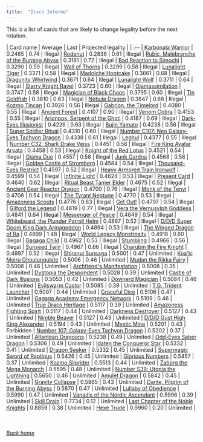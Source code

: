 ```yaml
---
title:  "Disco Inferno"
---
```


This is a list of cards that are likely to change legality before the next rotation.

| Card name | Average | Last | Projected legality |
| :-- |
[Karbonala Warrior](https://db.ygoprodeck.com/card/?search=Karbonala%20Warrior) | 0.2465 | 0.74 | Illegal |
[Rodenut](https://db.ygoprodeck.com/card/?search=Rodenut) | 0.2836 | 0.61 | Illegal |
[Rubic, Malebranche of the Burning Abyss](https://db.ygoprodeck.com/card/?search=Rubic,%20Malebranche%20of%20the%20Burning%20Abyss) | 0.3161 | 0.72 | Illegal |
[Bad Reaction to Simochi](https://db.ygoprodeck.com/card/?search=Bad%20Reaction%20to%20Simochi) | 0.3290 | 0.59 | Illegal |
[Wall of Thorns](https://db.ygoprodeck.com/card/?search=Wall%20of%20Thorns) | 0.3299 | 0.58 | Illegal |
[Lunalight Tiger](https://db.ygoprodeck.com/card/?search=Lunalight%20Tiger) | 0.3371 | 0.58 | Illegal |
[Madolche Hootcake](https://db.ygoprodeck.com/card/?search=Madolche%20Hootcake) | 0.3661 | 0.68 | Illegal |
[Dragunity Whirlwind](https://db.ygoprodeck.com/card/?search=Dragunity%20Whirlwind) | 0.3671 | 0.64 | Illegal |
[Lunalight Wolf](https://db.ygoprodeck.com/card/?search=Lunalight%20Wolf) | 0.3711 | 0.64 | Illegal |
[Starry Knight Rayel](https://db.ygoprodeck.com/card/?search=Starry%20Knight%20Rayel) | 0.3723 | 0.60 | Illegal |
[Ojamassimilation](https://db.ygoprodeck.com/card/?search=Ojamassimilation) | 0.3747 | 0.58 | Illegal |
[Magician of Black Chaos](https://db.ygoprodeck.com/card/?search=Magician%20of%20Black%20Chaos) | 0.3795 | 0.60 | Illegal |
[Tin Goldfish](https://db.ygoprodeck.com/card/?search=Tin%20Goldfish) | 0.3810 | 0.63 | Illegal |
[Nebula Dragon](https://db.ygoprodeck.com/card/?search=Nebula%20Dragon) | 0.3847 | 0.68 | Illegal |
[Kozmo Tincan](https://db.ygoprodeck.com/card/?search=Kozmo%20Tincan) | 0.3926 | 0.56 | Illegal |
[Gabrion, the Timelord](https://db.ygoprodeck.com/card/?search=Gabrion,%20the%20Timelord) | 0.4080 | 0.55 | Illegal |
[Ancient Forest](https://db.ygoprodeck.com/card/?search=Ancient%20Forest) | 0.4107 | 0.90 | Illegal |
[Venom Cobra](https://db.ygoprodeck.com/card/?search=Venom%20Cobra) | 0.4153 | 0.55 | Illegal |
[Arionpos, Serpent of the Ghoti](https://db.ygoprodeck.com/card/?search=Arionpos,%20Serpent%20of%20the%20Ghoti) | 0.4187 | 0.69 | Illegal |
[Dark-Eyes Illusionist](https://db.ygoprodeck.com/card/?search=Dark-Eyes%20Illusionist) | 0.4226 | 0.63 | Illegal |
[Bujin Yamato](https://db.ygoprodeck.com/card/?search=Bujin%20Yamato) | 0.4238 | 0.56 | Illegal |
[Super Soldier Ritual](https://db.ygoprodeck.com/card/?search=Super%20Soldier%20Ritual) | 0.4310 | 0.60 | Illegal |
[Number C107: Neo Galaxy-Eyes Tachyon Dragon](https://db.ygoprodeck.com/card/?search=Number%20C107:%20Neo%20Galaxy-Eyes%20Tachyon%20Dragon) | 0.4338 | 0.61 | Illegal |
[Leghul](https://db.ygoprodeck.com/card/?search=Leghul) | 0.4377 | 0.55 | Illegal |
[Number C32: Shark Drake Veiss](https://db.ygoprodeck.com/card/?search=Number%20C32:%20Shark%20Drake%20Veiss) | 0.4451 | 0.56 | Illegal |
[Fire King Avatar Arvata](https://db.ygoprodeck.com/card/?search=Fire%20King%20Avatar%20Arvata) | 0.4458 | 0.53 | Illegal |
[Knight of the Red Lotus](https://db.ygoprodeck.com/card/?search=Knight%20of%20the%20Red%20Lotus) | 0.4521 | 0.54 | Illegal |
[Ojama Duo](https://db.ygoprodeck.com/card/?search=Ojama%20Duo) | 0.4557 | 0.58 | Illegal |
[Junk Gardna](https://db.ygoprodeck.com/card/?search=Junk%20Gardna) | 0.4568 | 0.58 | Illegal |
[Golden Castle of Stromberg](https://db.ygoprodeck.com/card/?search=Golden%20Castle%20of%20Stromberg) | 0.4584 | 0.54 | Illegal |
[Thousand-Eyes Restrict](https://db.ygoprodeck.com/card/?search=Thousand-Eyes%20Restrict) | 0.4597 | 0.52 | Illegal |
[Heavy Armored Train Ironwolf](https://db.ygoprodeck.com/card/?search=Heavy%20Armored%20Train%20Ironwolf) | 0.4599 | 0.54 | Illegal |
[Infinite Light](https://db.ygoprodeck.com/card/?search=Infinite%20Light) | 0.4624 | 0.53 | Illegal |
[Present Card](https://db.ygoprodeck.com/card/?search=Present%20Card) | 0.4640 | 0.62 | Illegal |
[Ritual Beast Tamer Elder](https://db.ygoprodeck.com/card/?search=Ritual%20Beast%20Tamer%20Elder) | 0.4675 | 0.52 | Illegal |
[Ancient Gear Reactor Dragon](https://db.ygoprodeck.com/card/?search=Ancient%20Gear%20Reactor%20Dragon) | 0.4700 | 0.76 | Illegal |
[Monk of the Tenyi](https://db.ygoprodeck.com/card/?search=Monk%20of%20the%20Tenyi) | 0.4708 | 0.54 | Illegal |
[The Tyrant Neptune](https://db.ygoprodeck.com/card/?search=The%20Tyrant%20Neptune) | 0.4770 | 0.53 | Illegal |
[Amazoness Scouts](https://db.ygoprodeck.com/card/?search=Amazoness%20Scouts) | 0.4776 | 0.63 | Illegal |
[Get Out!](https://db.ygoprodeck.com/card/?search=Get%20Out!) | 0.4797 | 0.54 | Illegal |
[Gilford the Legend](https://db.ygoprodeck.com/card/?search=Gilford%20the%20Legend) | 0.4819 | 0.77 | Illegal |
[Vera the Vernusylph Goddess](https://db.ygoprodeck.com/card/?search=Vera%20the%20Vernusylph%20Goddess) | 0.4841 | 0.64 | Illegal |
[Messenger of Peace](https://db.ygoprodeck.com/card/?search=Messenger%20of%20Peace) | 0.4849 | 0.54 | Illegal |
[Whitebeard, the Plunder Patroll Helm](https://db.ygoprodeck.com/card/?search=Whitebeard,%20the%20Plunder%20Patroll%20Helm) | 0.4867 | 0.52 | Illegal |
[D/D/D Super Doom King Dark Armageddon](https://db.ygoprodeck.com/card/?search=D/D/D%20Super%20Doom%20King%20Dark%20Armageddon) | 0.4894 | 0.53 | Illegal |
[The Winged Dragon of Ra](https://db.ygoprodeck.com/card/?search=The%20Winged%20Dragon%20of%20Ra) | 0.4899 | 1.48 | Illegal |
[World Legacy Monstrosity](https://db.ygoprodeck.com/card/?search=World%20Legacy%20Monstrosity) | 0.4918 | 0.60 | Illegal |
[Gagaga Child](https://db.ygoprodeck.com/card/?search=Gagaga%20Child) | 0.4962 | 0.53 | Illegal |
[Stumbling](https://db.ygoprodeck.com/card/?search=Stumbling) | 0.4966 | 0.56 | Illegal |
[Sunseed Twin](https://db.ygoprodeck.com/card/?search=Sunseed%20Twin) | 0.4967 | 0.66 | Illegal |
[Charubin the Fire Knight](https://db.ygoprodeck.com/card/?search=Charubin%20the%20Fire%20Knight) | 0.4997 | 0.52 | Illegal |
[Shiranui Sunsaga](https://db.ygoprodeck.com/card/?search=Shiranui%20Sunsaga) | 0.5001 | 0.47 | Unlimited |
[Koa'ki Meiru Ghoulungulate](https://db.ygoprodeck.com/card/?search=Koa'ki%20Meiru%20Ghoulungulate) | 0.5006 | 0.46 | Unlimited |
[Mudan the Rikka Fairy](https://db.ygoprodeck.com/card/?search=Mudan%20the%20Rikka%20Fairy) | 0.5006 | 0.46 | Unlimited |
[Archfiend's Manifestation](https://db.ygoprodeck.com/card/?search=Archfiend's%20Manifestation) | 0.5008 | 0.35 | Unlimited |
[Dystopia the Despondent](https://db.ygoprodeck.com/card/?search=Dystopia%20the%20Despondent) | 0.5028 | 0.39 | Unlimited |
[Castle of Dark Illusions](https://db.ygoprodeck.com/card/?search=Castle%20of%20Dark%20Illusions) | 0.5053 | 0.42 | Unlimited |
[Downerd Magician](https://db.ygoprodeck.com/card/?search=Downerd%20Magician) | 0.5084 | 0.46 | Unlimited |
[Evilswarm Castor](https://db.ygoprodeck.com/card/?search=Evilswarm%20Castor) | 0.5085 | 0.39 | Unlimited |
[T.G. Trident Launcher](https://db.ygoprodeck.com/card/?search=T.G.%20Trident%20Launcher) | 0.5097 | 0.44 | Unlimited |
[Graceful Dice](https://db.ygoprodeck.com/card/?search=Graceful%20Dice) | 0.5106 | 0.47 | Unlimited |
[Gagaga Academy Emergency Network](https://db.ygoprodeck.com/card/?search=Gagaga%20Academy%20Emergency%20Network) | 0.5109 | 0.46 | Unlimited |
[True Draco Heritage](https://db.ygoprodeck.com/card/?search=True%20Draco%20Heritage) | 0.5117 | 0.39 | Unlimited |
[Amazoness Fighting Spirit](https://db.ygoprodeck.com/card/?search=Amazoness%20Fighting%20Spirit) | 0.5117 | 0.44 | Unlimited |
[Darkness Destroyer](https://db.ygoprodeck.com/card/?search=Darkness%20Destroyer) | 0.5127 | 0.43 | Unlimited |
[Nimble Beaver](https://db.ygoprodeck.com/card/?search=Nimble%20Beaver) | 0.5127 | 0.43 | Unlimited |
[D/D/D Gust High King Alexander](https://db.ygoprodeck.com/card/?search=D/D/D%20Gust%20High%20King%20Alexander) | 0.5194 | 0.43 | Unlimited |
[Mystic Mine](https://db.ygoprodeck.com/card/?search=Mystic%20Mine) | 0.5201 | 0.43 | Forbidden |
[Number 107: Galaxy-Eyes Tachyon Dragon](https://db.ygoprodeck.com/card/?search=Number%20107:%20Galaxy-Eyes%20Tachyon%20Dragon) | 0.5202 | 0.37 | Unlimited |
[Atlantean Dragoons](https://db.ygoprodeck.com/card/?search=Atlantean%20Dragoons) | 0.5238 | 0.49 | Unlimited |
[Odd-Eyes Saber Dragon](https://db.ygoprodeck.com/card/?search=Odd-Eyes%20Saber%20Dragon) | 0.5306 | 0.49 | Unlimited |
[Idaten the Conqueror Star](https://db.ygoprodeck.com/card/?search=Idaten%20the%20Conqueror%20Star) | 0.5332 | 0.41 | Unlimited |
[Dragon Seeker](https://db.ygoprodeck.com/card/?search=Dragon%20Seeker) | 0.5332 | 0.45 | Unlimited |
[Supermagic Sword of Raptinus](https://db.ygoprodeck.com/card/?search=Supermagic%20Sword%20of%20Raptinus) | 0.5426 | 0.45 | Unlimited |
[Glorious Numbers](https://db.ygoprodeck.com/card/?search=Glorious%20Numbers) | 0.5457 | 0.37 | Unlimited |
[Kozmo Sliprider](https://db.ygoprodeck.com/card/?search=Kozmo%20Sliprider) | 0.5513 | 0.44 | Unlimited |
[Zaborg the Mega Monarch](https://db.ygoprodeck.com/card/?search=Zaborg%20the%20Mega%20Monarch) | 0.5595 | 0.48 | Unlimited |
[Number S39: Utopia the Lightning](https://db.ygoprodeck.com/card/?search=Number%20S39:%20Utopia%20the%20Lightning) | 0.5650 | 0.46 | Unlimited |
[Amulet Dragon](https://db.ygoprodeck.com/card/?search=Amulet%20Dragon) | 0.5842 | 0.45 | Unlimited |
[Gravity Collapse](https://db.ygoprodeck.com/card/?search=Gravity%20Collapse) | 0.5865 | 0.43 | Unlimited |
[Dante, Pilgrim of the Burning Abyss](https://db.ygoprodeck.com/card/?search=Dante,%20Pilgrim%20of%20the%20Burning%20Abyss) | 0.5870 | 0.47 | Unlimited |
[Lullaby of Obedience](https://db.ygoprodeck.com/card/?search=Lullaby%20of%20Obedience) | 0.5990 | 0.47 | Unlimited |
[Vanadis of the Nordic Ascendant](https://db.ygoprodeck.com/card/?search=Vanadis%20of%20the%20Nordic%20Ascendant) | 0.5996 | 0.39 | Unlimited |
[Skill Drain](https://db.ygoprodeck.com/card/?search=Skill%20Drain) | 0.7734 | 0.12 | Unlimited |
[Last Chapter of the Noble Knights](https://db.ygoprodeck.com/card/?search=Last%20Chapter%20of%20the%20Noble%20Knights) | 0.8859 | 0.38 | Unlimited |
[Hexe Trude](https://db.ygoprodeck.com/card/?search=Hexe%20Trude) | 0.9960 | 0.20 | Unlimited |

<br>

###### [Back home](index)